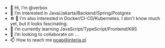 - 👋 Hi, I’m @verbox
- 👀 I’m interested in Java/Jakarta/Backend/Spring/Postgres
- ☸ 🐳 I'm also interested in Docker/CI-CD/Kubernetes. I don't know much yet, but it looks fascinating.
- 🌱 I’m currently learning JavaScript/TypeScript/Frontend/K8S
- 💞️ I’m looking to collaborate on ...
- 📫 How to reach me poap@interia.pl

<!---
verbox/verbox is a ✨ special ✨ repository because its `README.md` (this file) appears on your GitHub profile.
You can click the Preview link to take a look at your changes.
--->
